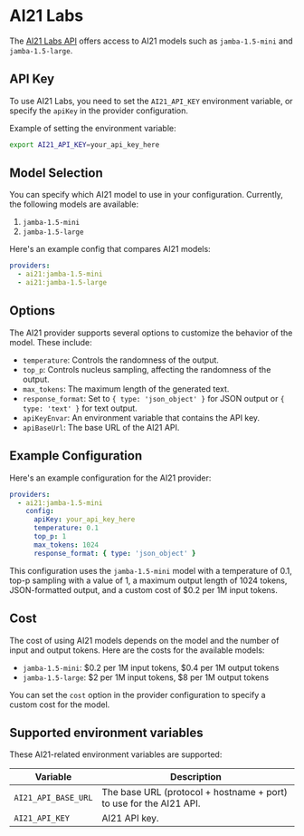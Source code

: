 # AI21 Labs

The [AI21 Labs API](https://docs.ai21.com/reference/chat-completion) offers access to AI21 models such as `jamba-1.5-mini` and `jamba-1.5-large`.

## API Key

To use AI21 Labs, you need to set the `AI21_API_KEY` environment variable, or specify the `apiKey` in the provider configuration.

Example of setting the environment variable:

```sh
export AI21_API_KEY=your_api_key_here
```

## Model Selection

You can specify which AI21 model to use in your configuration. Currently, the following models are available:

1. `jamba-1.5-mini`
2. `jamba-1.5-large`

Here's an example config that compares AI21 models:

```yaml
providers:
  - ai21:jamba-1.5-mini
  - ai21:jamba-1.5-large
```

## Options

The AI21 provider supports several options to customize the behavior of the model. These include:

- `temperature`: Controls the randomness of the output.
- `top_p`: Controls nucleus sampling, affecting the randomness of the output.
- `max_tokens`: The maximum length of the generated text.
- `response_format`: Set to `{ type: 'json_object' }` for JSON output or `{ type: 'text' }` for text output.
- `apiKeyEnvar`: An environment variable that contains the API key.
- `apiBaseUrl`: The base URL of the AI21 API.

## Example Configuration

Here's an example configuration for the AI21 provider:

```yaml
providers:
  - ai21:jamba-1.5-mini
    config:
      apiKey: your_api_key_here
      temperature: 0.1
      top_p: 1
      max_tokens: 1024
      response_format: { type: 'json_object' }
```

This configuration uses the `jamba-1.5-mini` model with a temperature of 0.1, top-p sampling with a value of 1, a maximum output length of 1024 tokens, JSON-formatted output, and a custom cost of $0.2 per 1M input tokens.

## Cost

The cost of using AI21 models depends on the model and the number of input and output tokens. Here are the costs for the available models:

- `jamba-1.5-mini`: $0.2 per 1M input tokens, $0.4 per 1M output tokens
- `jamba-1.5-large`: $2 per 1M input tokens, $8 per 1M output tokens

You can set the `cost` option in the provider configuration to specify a custom cost for the model.

## Supported environment variables

These AI21-related environment variables are supported:

| Variable            | Description                                                        |
| ------------------- | ------------------------------------------------------------------ |
| `AI21_API_BASE_URL` | The base URL (protocol + hostname + port) to use for the AI21 API. |
| `AI21_API_KEY`      | AI21 API key.                                                      |
